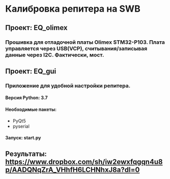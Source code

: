 ﻿# Калибровка репитера на SWB

## Проект: EQ_olimex
### Прошивка для отладочной платы Olimex STM32-P103. Плата управляется через USB(VCP), считывания/записывая данные через I2C. Фактически, мост.


## Проект: EQ_gui
### Приложение для удобной настройки репитера. 

#### Версия Python: 3.7
#### Необходимые пакеты:
- PyQt5
- pyserial
#### Запуск: start.py


## Результаты: https://www.dropbox.com/sh/iw2ewxfqgqn4u8p/AADQNqZrA_VHhfH6LCHNhxJ8a?dl=0